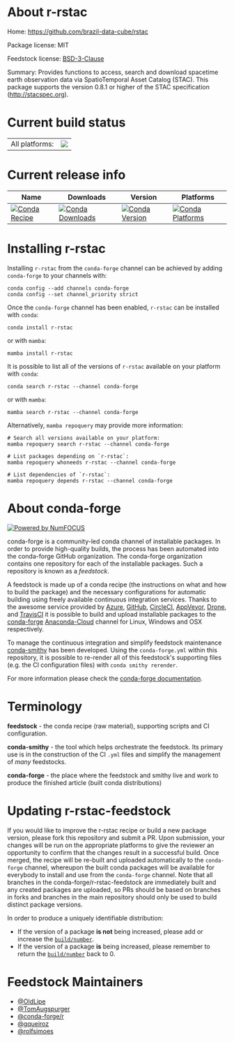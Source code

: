 About r-rstac
=============

Home: https://github.com/brazil-data-cube/rstac

Package license: MIT

Feedstock license: [BSD-3-Clause](https://github.com/conda-forge/r-rstac-feedstock/blob/main/LICENSE.txt)

Summary: Provides functions to access, search and download spacetime earth observation data via SpatioTemporal Asset Catalog (STAC). This package supports the version 0.8.1 or higher of the STAC specification (<http://stacspec.org>).

Current build status
====================


<table><tr><td>All platforms:</td>
    <td>
      <a href="https://dev.azure.com/conda-forge/feedstock-builds/_build/latest?definitionId=12347&branchName=main">
        <img src="https://dev.azure.com/conda-forge/feedstock-builds/_apis/build/status/r-rstac-feedstock?branchName=main">
      </a>
    </td>
  </tr>
</table>

Current release info
====================

| Name | Downloads | Version | Platforms |
| --- | --- | --- | --- |
| [![Conda Recipe](https://img.shields.io/badge/recipe-r--rstac-green.svg)](https://anaconda.org/conda-forge/r-rstac) | [![Conda Downloads](https://img.shields.io/conda/dn/conda-forge/r-rstac.svg)](https://anaconda.org/conda-forge/r-rstac) | [![Conda Version](https://img.shields.io/conda/vn/conda-forge/r-rstac.svg)](https://anaconda.org/conda-forge/r-rstac) | [![Conda Platforms](https://img.shields.io/conda/pn/conda-forge/r-rstac.svg)](https://anaconda.org/conda-forge/r-rstac) |

Installing r-rstac
==================

Installing `r-rstac` from the `conda-forge` channel can be achieved by adding `conda-forge` to your channels with:

```
conda config --add channels conda-forge
conda config --set channel_priority strict
```

Once the `conda-forge` channel has been enabled, `r-rstac` can be installed with `conda`:

```
conda install r-rstac
```

or with `mamba`:

```
mamba install r-rstac
```

It is possible to list all of the versions of `r-rstac` available on your platform with `conda`:

```
conda search r-rstac --channel conda-forge
```

or with `mamba`:

```
mamba search r-rstac --channel conda-forge
```

Alternatively, `mamba repoquery` may provide more information:

```
# Search all versions available on your platform:
mamba repoquery search r-rstac --channel conda-forge

# List packages depending on `r-rstac`:
mamba repoquery whoneeds r-rstac --channel conda-forge

# List dependencies of `r-rstac`:
mamba repoquery depends r-rstac --channel conda-forge
```


About conda-forge
=================

[![Powered by
NumFOCUS](https://img.shields.io/badge/powered%20by-NumFOCUS-orange.svg?style=flat&colorA=E1523D&colorB=007D8A)](https://numfocus.org)

conda-forge is a community-led conda channel of installable packages.
In order to provide high-quality builds, the process has been automated into the
conda-forge GitHub organization. The conda-forge organization contains one repository
for each of the installable packages. Such a repository is known as a *feedstock*.

A feedstock is made up of a conda recipe (the instructions on what and how to build
the package) and the necessary configurations for automatic building using freely
available continuous integration services. Thanks to the awesome service provided by
[Azure](https://azure.microsoft.com/en-us/services/devops/), [GitHub](https://github.com/),
[CircleCI](https://circleci.com/), [AppVeyor](https://www.appveyor.com/),
[Drone](https://cloud.drone.io/welcome), and [TravisCI](https://travis-ci.com/)
it is possible to build and upload installable packages to the
[conda-forge](https://anaconda.org/conda-forge) [Anaconda-Cloud](https://anaconda.org/)
channel for Linux, Windows and OSX respectively.

To manage the continuous integration and simplify feedstock maintenance
[conda-smithy](https://github.com/conda-forge/conda-smithy) has been developed.
Using the ``conda-forge.yml`` within this repository, it is possible to re-render all of
this feedstock's supporting files (e.g. the CI configuration files) with ``conda smithy rerender``.

For more information please check the [conda-forge documentation](https://conda-forge.org/docs/).

Terminology
===========

**feedstock** - the conda recipe (raw material), supporting scripts and CI configuration.

**conda-smithy** - the tool which helps orchestrate the feedstock.
                   Its primary use is in the construction of the CI ``.yml`` files
                   and simplify the management of *many* feedstocks.

**conda-forge** - the place where the feedstock and smithy live and work to
                  produce the finished article (built conda distributions)


Updating r-rstac-feedstock
==========================

If you would like to improve the r-rstac recipe or build a new
package version, please fork this repository and submit a PR. Upon submission,
your changes will be run on the appropriate platforms to give the reviewer an
opportunity to confirm that the changes result in a successful build. Once
merged, the recipe will be re-built and uploaded automatically to the
`conda-forge` channel, whereupon the built conda packages will be available for
everybody to install and use from the `conda-forge` channel.
Note that all branches in the conda-forge/r-rstac-feedstock are
immediately built and any created packages are uploaded, so PRs should be based
on branches in forks and branches in the main repository should only be used to
build distinct package versions.

In order to produce a uniquely identifiable distribution:
 * If the version of a package **is not** being increased, please add or increase
   the [``build/number``](https://docs.conda.io/projects/conda-build/en/latest/resources/define-metadata.html#build-number-and-string).
 * If the version of a package **is** being increased, please remember to return
   the [``build/number``](https://docs.conda.io/projects/conda-build/en/latest/resources/define-metadata.html#build-number-and-string)
   back to 0.

Feedstock Maintainers
=====================

* [@OldLipe](https://github.com/OldLipe/)
* [@TomAugspurger](https://github.com/TomAugspurger/)
* [@conda-forge/r](https://github.com/conda-forge/r/)
* [@gqueiroz](https://github.com/gqueiroz/)
* [@rolfsimoes](https://github.com/rolfsimoes/)

